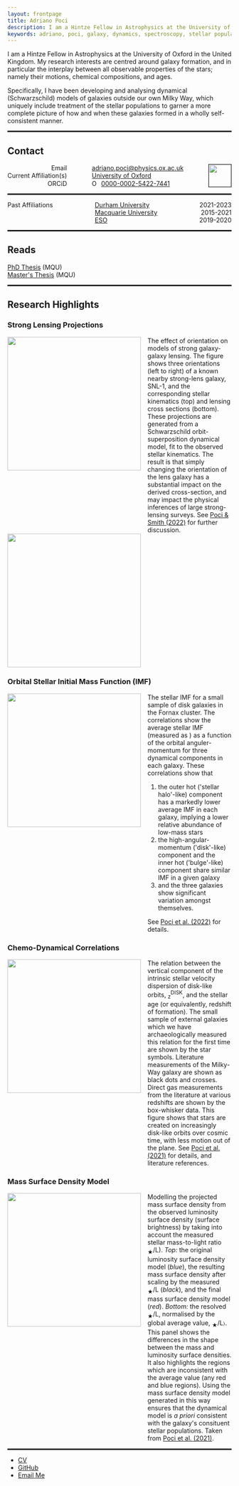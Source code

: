 ```yaml
---
layout: frontpage
title: Adriano Poci
description: I am a Hintze Fellow in Astrophysics at the University of Oxford in the United Kingdom.
keywords: adriano, poci, galaxy, dynamics, spectroscopy, stellar populations
---
```

<!--
    Header and footer can be edited in _includes/themes/twitter/default.html
    Colours can be edited in assets\themes\twitter\css\my_custom_css.css
-->

<head>
     <link rel="shortcut icon" type="image/x-icon" href="favicon.ico?">
</head>

I am a Hintze Fellow in Astrophysics at the University of Oxford in the United Kingdom. My research interests are centred around galaxy formation, and in particular the interplay between all observable properties of the stars; namely their motions, chemical compositions, and ages.

Specifically, I have been developing and analysing dynamical (Schwarzschild) models of galaxies outside our own Milky Way, which uniquely include treatment of the stellar populations to garner a more complete picture of how and when these galaxies formed in a wholly self-consistent manner.

<hr style="border:0.75px solid black">

<style>
.contactGrid {
  display: grid;
  grid-template-columns: auto auto auto;
  grid-row-gap: 0;
  justify-content: space-between;
}

.contactGrid > div {
  text-align: center;
}

.resGrid {
  display: grid;
  grid-template-columns: auto auto;
  grid-column-gap: 15px;
  justify-content: space-between;
  margin-bottom: 15px;
}

.resGrid > div {
  text-align: center;
}

.contactPic {
  grid-row: 1 / 4;
  grid-column: 3
}

.resPic {
  grid-row: 1 / 3;
  grid-column: 1;
  width: 300px
}
</style>

<h2><a name="contact"></a>Contact</h2>
<div class="contactGrid">
    <!-- <div class="grid-row" style="grid-column: 1 / 2; grid-row: 1;">Adriano Poci</div> -->
    <div class="grid-row" style="grid-column: 1; grid-row: 1; text-align: right;">Email</div>
    <div class="grid-row" style="grid-column: 2; grid-row: 1; text-align: left;">
        <ul style="list-style: none; padding-left: 0; margin: 0; padding: 0;">
            <li><a href="mailto:adriano.poci@physics.ox.ac.uk">adriano.poci@physics.ox.ac.uk</a></li>
            <!-- <li><a href="mailto:adriano.poci@students.mq.edu.au">adriano.poci@students.mq.edu.au</a></li> -->
        </ul>
    </div>
    <div class="grid-row" style="grid-column: 1; grid-row: 2; text-align: right;">Current Affiliation(s)</div>
    <div class="grid-row" style="grid-column: 2; grid-row: 2; text-align: left;">
        <ul style="list-style: none; padding-left: 0; margin: 0; padding: 0;">
            <li><a href="https://www.physics.ox.ac.uk/our-people/poci">University of Oxford</a></li>
        </ul>
    </div>
    <div class="grid-row" style="grid-column: 1; grid-row: 3; text-align: right;">ORCiD</div>
    <div class="grid-row" style="grid-column: 2; grid-row: 3; text-align: left;">
    <div itemscope itemtype="https://schema.org/Person"><a itemprop="sameAs" content="0000-0002-5422-7441" href="https://orcid.org/0000-0002-5422-7441" target="orcid.widget" rel="me noopener noreferrer" style="vertical-align:top;"><img src="https://orcid.org/sites/default/files/images/orcid_16x16.png" style="width:1em;margin-right:.5em;" alt="ORCID iD icon">0000-0002-5422-7441</a></div>
    </div>
    <div class="contactPic"><img src="{{ BASE_PATH }}/assets/poci.png" height="50px" border="1px"/></div>
</div>

<hr style="border:0.75px solid black">

<div class="contactGrid">
    <div class="grid-row" style="grid-column: 1; grid-row: 1; text-align: right;">Past Affiliations</div>
    <div class="grid-row" style="grid-column: 2; grid-row: 1; text-align: left;">
        <ul style="list-style: none; padding-left: 0; margin: 0; padding: 0;">
            <li><a href="https://www.durham.ac.uk/staff/adriano-poci/">Durham University</a></li>
        </ul>
    </div>
    <div class="grid-row" style="grid-column: 3; grid-row: 1; text-align: right;">2021-2023</div>
    <div class="grid-row" style="grid-column: 2; grid-row: 2; text-align: left;">
        <ul style="list-style: none; padding-left: 0; margin: 0; padding: 0;">
            <li><a href="https://www.mq.edu.au/research/research-centres-groups-and-facilities/secure-planet/centres/research-centre-for-astronomy-astrophysics-and-astrophotonics/our-people">Macquarie University</a></li>
        </ul>
    </div>
    <div class="grid-row" style="grid-column: 3; grid-row: 2; text-align: right;">2015-2021</div>
    <div class="grid-row" style="grid-column: 2; grid-row: 3; text-align: left;">
        <ul style="list-style: none; padding-left: 0; margin: 0; padding: 0;">
            <li><a href="https://www.eso.org/sci/activities/garching/research_area_4.html">ESO</a></li>
        </ul>
    </div>
    <div class="grid-row" style="grid-column: 3; grid-row: 3; text-align: right;">2019-2020</div>
</div>

<hr style="border:0.75px solid black">

<h2><a name="Reads"></a>Reads</h2>
<div class="contactGrid">
<div class="grid-row" style="grid-column: 1; grid-row: 1; text-align: left;"><a href="https://figshare.mq.edu.au/articles/thesis/The_assembly_histories_of_nearby_galaxies/23639847">PhD Thesis</a> (MQU)</div>
<!--  -->
<div class="grid-row" style="grid-column: 1; grid-row: 2; text-align: left;"><a href="https://figshare.mq.edu.au/articles/thesis/The_stellar_initial_mass_function_and_total_mass_profiles_of_early-type_galaxies/19435571">Master's Thesis</a> (MQU)</div>
</div>
<!--  -->

<hr style="border:0.75px solid black">

<h2><a name="Highlights"></a>Research Highlights</h2>

<h3><a name="mfh"></a>Strong Lensing Projections</h3>
<div class="resGrid">
    <div class="resPic"><a href="{{ BASE_PATH }}/assets/SNL1_multiProj_1.png" title="lensView"><img src="{{ BASE_PATH }}/assets/SNL1_multiProj_1.png" style="width:300px;" /></a></div>
    <div class="grid-row" style="grid-column: 1; grid-row: 3;"><a href="{{ BASE_PATH }}/assets/lensmods.png" title="lensKin"><img src="{{ BASE_PATH }}/assets/lensmods.png" style="width:300px;" /></a></div>
    <div class="grid-row" style="grid-column: 2; grid-row: 1; text-align: left;">The effect of orientation on models of strong galaxy-galaxy lensing. The figure shows three orientations (left to right) of a known nearby strong-lens galaxy, SNL-1, and the corresponding stellar kinematics (top) and lensing cross sections (bottom). These projections are generated from a Schwarzschild orbit-superposition dynamical model, fit to the observed stellar kinematics. The result is that simply changing the orientation of the lens galaxy has a substantial impact on the derived cross-section, and may impact the physical inferences of large strong-lensing surveys. See
<a href="https://ui.adsabs.harvard.edu/abs/2022MNRAS.512.5298P/abstract">Poci & Smith (2022)</a> for further discussion.</div>
</div>

<h3><a name="mfh"></a>Orbital Stellar Initial Mass Function (IMF)</h3>
<div class="resGrid">
    <div class="resPic"><a href="{{ BASE_PATH }}/assets/circ_imf_xi_3.png" title="xiIMF"><img src="{{ BASE_PATH }}/assets/circ_imf_xi_3.png" style="width:300px;"/></a></div>
    <div class="grid-row" style="grid-column: 2; grid-row: 1; text-align: left;">The stellar IMF for a small sample of disk galaxies in the Fornax cluster. The correlations show the average stellar IMF (measured as <MATH>&xi;</MATH>) as a function of the orbital anguler-momentum for three dynamical components in each galaxy. These correlations show that <ol><li> the outer hot ('stellar halo'-like) component has a markedly lower average IMF in each galaxy, implying a lower relative abundance of low-mass stars </li><li> the high-angular-momentum ('disk'-like) component and the inner hot ('bulge'-like) component share similar IMF in a given galaxy </li><li>and the three galaxies show significant variation amongst themselves.</li></ol> See
<a href="https://ui.adsabs.harvard.edu/abs/2022MNRAS.tmp.1495P/abstract">Poci et al. (2022)</a> for details.</div>
</div>

<h3><a name="mfh"></a>Chemo-Dynamical Correlations</h3>
<div class="resGrid">
    <div class="resPic"><a href="{{ BASE_PATH }}/assets/cosmo_disp_cutFull_z_Age.png" title="AVR"><img src="{{ BASE_PATH }}/assets/cosmo_disp_cutFull_z_Age.png" style="width:300px;" /></a></div>
    <div class="grid-row" style="grid-column: 2; grid-row: 1; text-align: left;">The relation between the vertical component of the intrinsic stellar velocity dispersion of disk-like orbits, <MATH>&sigma;<sub>z</sub><sup>DISK</sup></MATH>, and the stellar age (or equivalently, redshift of formation). The small sample of external galaxies which we have archaeologically measured this relation for the first time are shown by the star symbols. Literature measurements of the Milky-Way galaxy are shown as black dots and crosses. Direct gas measurements from the literature at various redshifts are shown by the box-whisker data. This figure shows that stars are created on increasingly disk-like orbits over cosmic time, with less motion out of the plane. See
<a href="https://ui.adsabs.harvard.edu/abs/2021A%26A...647A.145P/abstract">Poci et al. (2021)</a> for details, and literature references.</div>
</div>


<!-- <div class="resGrid">
    <div class="resPic"><a href="{{ BASE_PATH }}/assets/fixedSPDisp_jet.png" title="ZVR"><img src="{{ BASE_PATH }}/assets/fixedSPDisp_jet.png"  style="width:300px;" /></a></div>
    <div class="grid-row" style="grid-column: 2; grid-row: 1; text-align: left;">For the same four galaxies as above, this figure shows similar relations of <MATH>&sigma;<sub>z</sub></MATH>, but in this case binned by different stellar population properties. <i>Left:</i> the age&#8211;velocity dispersion relation, as above, except separated by different stellar metallicities. <i>Right:</i> the stellar metallicity&#8211;<MATH>&sigma;<sub>z</sub></MATH> relation, separated by different stellar ages. In each panel, the correlation coefficient <MATH>r</MATH> and <MATH>p</MATH>-value are shown to indicate the strength and significance of the trend. This figure shows that when controlling for metallicity, the stellar age&#8211;velocity dispersion relation (contrary to above) becomes a dramatically weaker correlation. Conversely, independent of the stellar age, the stellar metallicity seems to correlate quite strongly with <MATH>&sigma;<sub>z</sub></MATH>, implying that metallicity is in fact a dominant driver compared to age. Taken from
<a href="https://ui.adsabs.harvard.edu/abs/2021arXiv210202449P/abstract">Poci et al. (2021)</a>.</div>
</div> -->

<h3><a name="massMGE"></a>Mass Surface Density Model</h3>
<div class="resGrid">
    <div class="resPic"><a href="{{ BASE_PATH }}/assets/FCC170-MGEPlot-100.00.png" title="massMGE"><img src="{{ BASE_PATH }}/assets/FCC170-MGEPlot-100.00.png" style="width:300px;" /></a></div>
    <div class="grid-row" style="grid-column: 2; grid-row: 1; text-align: left;">Modelling the projected mass surface density from the observed luminosity surface density (surface brightness) by taking into account the measured <MATH>2D</MATH> stellar mass-to-light ratio <MATH>(M<sub>&#9733;</sub>/L)</MATH>. <i>Top:</i> the original luminosity surface density model (<i>blue</i>), the resulting mass surface density after scaling by the measured <MATH>M<sub>&#9733;</sub>/L</MATH> (<i>black</i>), and the final mass surface density model (<i>red</i>). <i>Bottom:</i> the resolved <MATH>M<sub>&#9733;</sub>/L</MATH>, normalised by the global average value, <MATH>&#9001;M<sub>&#9733;</sub>/L&#9002;</MATH>. This panel shows the differences in the shape between the mass and luminosity surface densities. It also highlights the regions which are inconsistent with the average value (any red and blue regions). Using the mass surface density model generated in this way ensures that the dynamical model is <i>a priori</i> consistent with the galaxy's consituent stellar populations. Taken from
<a href="https://ui.adsabs.harvard.edu/abs/2021A%26A...647A.145P/abstract">Poci et al. (2021)</a>.</div>
</div>

<hr style="border:0.75px solid black">

<div class="navbar">
  <div class="navbar-inner">
      <ul class="nav">
          <li><a href="{{ BASE_PATH }}/assets/cv_Poci.pdf">CV</a></li>
          <li><a href="https://github.com/adriano-poci">GitHub</a></li>
          <li><a href="mailto:adriano.poci@durham.ac.uk">Email Me</a></li>
      </ul>
  </div>
</div>
